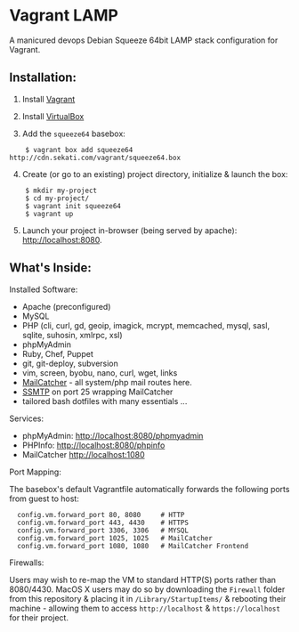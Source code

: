 Vagrant LAMP
============

A manicured devops Debian Squeeze 64bit LAMP stack configuration for Vagrant.

Installation:
-------------

1. Install [Vagrant](http://downloads.vagrantup.com/)

2. Install [VirtualBox](https://www.virtualbox.org/wiki/Downloads)

3. Add the `squeeze64` basebox:

```
    $ vagrant box add squeeze64 http://cdn.sekati.com/vagrant/squeeze64.box
```

4. Create (or go to an existing) project directory, initialize & launch the box:

```
    $ mkdir my-project
    $ cd my-project/
    $ vagrant init squeeze64
    $ vagrant up
```

5. Launch your project in-browser (being served by apache): [http://localhost:8080](http://localhost:8080).


What's Inside:
--------------

Installed Software:

* Apache (preconfigured)
* MySQL
* PHP (cli, curl, gd, geoip, imagick, mcrypt, memcached, mysql, sasl, sqlite, suhosin, xmlrpc, xsl)
* phpMyAdmin
* Ruby, Chef, Puppet
* git, git-deploy, subversion
* vim, screen, byobu, nano, curl, wget, links
* [MailCatcher](http://mailcatcher.me/) - all system/php mail routes here.
* [SSMTP](http://packages.debian.org/squeeze/ssmtp) on port 25 wrapping MailCatcher
* tailored bash dotfiles with many essentials ...


Services:

* phpMyAdmin: [http://localhost:8080/phpmyadmin](http://localhost:8080/phpmyadmin)
* PHPInfo: [http://localhost:8080/phpinfo](http://localhost:8080/phpinfo)
* MailCatcher [http://localhost:1080](http://localhost:1080)


Port Mapping:

The basebox's default Vagrantfile automatically forwards the following ports from guest to host:

```
  config.vm.forward_port 80, 8080     # HTTP
  config.vm.forward_port 443, 4430    # HTTPS
  config.vm.forward_port 3306, 3306   # MYSQL
  config.vm.forward_port 1025, 1025   # MailCatcher
  config.vm.forward_port 1080, 1080   # MailCatcher Frontend
  ```

Firewalls:

Users may wish to re-map the VM to standard HTTP(S) ports rather than 8080/4430. MacOS X users may
do so by downloading the `Firewall` folder from this repository & placing it in `/Library/StartupItems/`
& rebooting their machine - allowing them to access `http://localhost` & `https://localhost` for their
project.